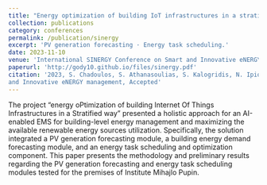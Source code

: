 ```yaml
---
title: "Energy optimization of building IoT infrastructures in a stratified way"
collection: publications
category: conferences
permalink: /publication/sinergy
excerpt: 'PV generation forecasting · Energy task scheduling.'
date: 2023-11-10
venue: 'International SINERGY Conference on Smart and Innovative eNERGY management'
paperurl: 'http://gody10.github.io/files/sinergy.pdf'
citation: '2023, S. Chadoulos, S. Athanasoulias, S. Kalogridis, N. Ipiotis, O. Diamantopoulos, I. Koutsopoulos and G. Polyzos, "Energy Optimization of Building IoT Infrastructures in a Stratified Way", International SINERGY Conference on Smart
and Innovative eNERGY management, Accepted'
---
```

The project “energy oPtimization of building Internet Of
Things Infrastructures in a Stratified way” presented a holistic approach
for an AI-enabled EMS for building-level energy management and maximizing the available renewable energy sources utilization. Specifically,
the solution integrated a PV generation forecasting module, a building
energy demand forecasting module, and an energy task scheduling and
optimization component. This paper presents the methodology and preliminary results regarding the PV generation forecasting and energy task
scheduling modules tested for the premises of Institute Mihajlo Pupin.
